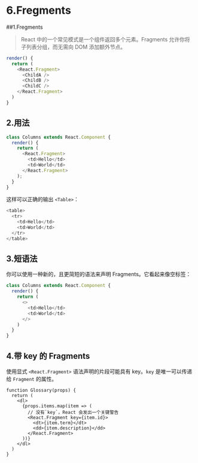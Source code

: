 # 6.Fregments

##1.Fregments

> React 中的一个常见模式是一个组件返回多个元素。Fragments 允许你将子列表分组，而无需向 DOM 添加额外节点。

```javascript
render() {
  return (
    <React.Fragment>
      <ChildA />
      <ChildB />
      <ChildC />
    </React.Fragment>
  )
}
```

## 2.用法

```javascript
class Columns extends React.Component {
  render() {
    return (
      <React.Fragment>
        <td>Hello</td>
        <td>World</td>
      </React.Fragment>
    );
  }
}
```

这样可以正确的输出 `<Table>`：

```javascript
<table>
  <tr>
    <td>Hello</td>
    <td>World</td>
  </tr>
</table>
```



## 3.短语法

你可以使用一种新的，且更简短的语法来声明 Fragments。它看起来像空标签：

```javascript
class Columns extends React.Component {
  render() {
    return (
      <>
        <td>Hello</td>
        <td>World</td>
      </>
    )
  }
}
```

## 4.带 key 的 Fragments

使用显式 `<React.Fragment>` 语法声明的片段可能具有 key。`key` 是唯一可以传递给 `Fragment` 的属性。

```
function Glossary(props) {
  return (
    <dl>
      {props.items.map(item => (
        // 没有`key`，React 会发出一个关键警告
        <React.Fragment key={item.id}>
          <dt>{item.term}</dt>
          <dd>{item.description}</dd>
        </React.Fragment>
      ))}
    </dl>
  )
}
```



